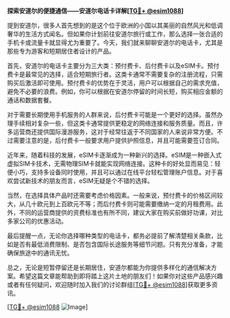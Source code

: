 **探索安道尔的便捷通信——安道尔电话卡详解[[TG💪+ @esim1088](https://t.me/s/esim1088)]**

提到安道尔，很多人首先想到的是这个位于欧洲的小国以其美丽的自然风光和低调奢华的生活方式闻名。但如果你计划前往安道尔旅行或工作，那么选择一张合适的手机卡或流量卡就显得尤为重要了。今天，我们就来聊聊安道尔的电话卡，尤其是那些专为游客和短期居住者设计的产品。

首先，安道尔的电话卡主要分为三大类：预付费卡、后付费卡以及eSIM卡。预付费卡是最常见的选择，适合短期旅行者。这类卡通常不需要复杂的注册流程，只需购买后激活即可使用。预付费卡的优势在于灵活，用户可以根据自己的需求充值，避免不必要的浪费。例如，你可以根据在安道尔停留的时间长短，购买相应金额的通话和数据套餐。

对于需要长期使用手机服务的人群来说，后付费卡可能是一个更好的选择。虽然办理手续相对复杂一些，但这类卡通常提供更稳定的网络连接和服务质量。而且，许多运营商还提供国际漫游服务，这对于经常往返于不同国家的人来说非常方便。不过需要注意的是，后付费卡一般要求用户提供护照信息，并且可能需要签订合同。

近年来，随着科技的发展，eSIM卡逐渐成为一种新兴的选择。eSIM是一种嵌入式虚拟SIM卡技术，无需物理SIM卡就能实现网络连接。这种卡的好处显而易见：轻便小巧，支持多设备同时使用，并且可以通过在线平台轻松管理账户信息。对于喜欢尝试新技术的朋友而言，eSIM无疑是个不错的选择。

当然，在选择具体产品时还需要考虑价格因素。一般来说，预付费卡的价格区间较大，从几十欧元到上百欧元不等；而后付费卡则可能需要缴纳一定的月租费用。此外，不同的运营商提供的资费标准也有所不同，建议大家在购买前做好功课，对比多家公司的优惠活动。

最后提醒一点，无论你选择哪种类型的电话卡，都务必提前了解清楚相关条款，比如是否有最低消费限制、是否包含国际长途服务等细节问题。只有充分准备，才能确保旅途中的通讯无忧。

总之，无论是短暂停留还是长期居住，安道尔都能为你提供多样化的通信解决方案。希望这篇文章能帮助到即将踏上这片土地的朋友们！如果你对这些产品感兴趣或者有任何疑问，欢迎随时加入我们的讨论群组[[TG💪+ @esim1088](https://t.me/s/esim1088)]获取更多资讯。

[[TG💪+ @esim1088](https://t.me/s/esim1088) ![Image](https://i.postimg.cc/4NQfJmqS/Snipaste-2025-05-13-00-14-12.png)]